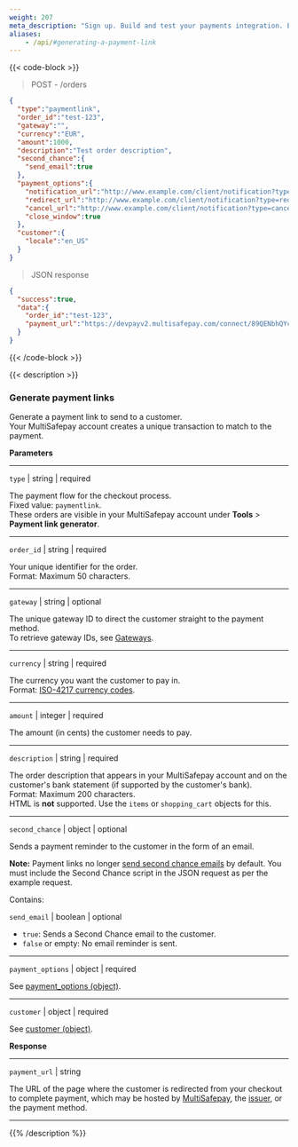 ```yaml
---
weight: 207
meta_description: "Sign up. Build and test your payments integration. Explore our products and services. Use our API Reference, SDKs, and wrappers. Get support."
aliases:
    - /api/#generating-a-payment-link
---
```

{{< code-block >}}
> POST - /orders

```json
{
  "type":"paymentlink",
  "order_id":"test-123",
  "gateway":"",
  "currency":"EUR",
  "amount":1000,
  "description":"Test order description",
  "second_chance":{
    "send_email":true
  },
  "payment_options":{
    "notification_url":"http://www.example.com/client/notification?type=notification",
    "redirect_url":"http://www.example.com/client/notification?type=redirect",
    "cancel_url":"http://www.example.com/client/notification?type=cancel",
    "close_window":true
  },
  "customer":{
    "locale":"en_US"
  }
}
```


> JSON response


```json 
{
  "success":true,
  "data":{
    "order_id":"test-123",
    "payment_url":"https://devpayv2.multisafepay.com/connect/89QENbhQYcJoP2CO0kx6pSRrw8v2JFnTynr/?lang=nl_NL"
  }
}
```
{{< /code-block >}}

{{< description >}}
### Generate payment links

Generate a payment link to send to a customer.  
Your MultiSafepay account creates a unique transaction to match to the payment.

**Parameters**

----------------
`type` | string | required

The payment flow for the checkout process.  
Fixed value: `paymentlink`.  
These orders are visible in your MultiSafepay account under **Tools** > **Payment link generator**.

----------------
`order_id` | string | required

Your unique identifier for the order.  
Format: Maximum 50 characters. 

----------------
`gateway` | string | optional

The unique gateway ID to direct the customer straight to the payment method.  
To retrieve gateway IDs, see [Gateways](/api/#gateways).

----------------
`currency` | string | required

The currency you want the customer to pay in.   
Format: [ISO-4217 currency codes](https://www.iso.org/iso-4217-currency-codes.html).  

----------------
`amount` | integer | required

The amount (in cents) the customer needs to pay.

----------------
`description` | string | required

The order description that appears in your MultiSafepay account and on the customer's bank statement (if supported by the customer's bank).   
Format: Maximum 200 characters.   
HTML is **not** supported. Use the `items` or `shopping_cart` objects for this.

----------------
`second_chance` | object | optional

Sends a payment reminder to the customer in the form of an email.

**Note:** Payment links no longer [send second chance emails](/api/#send-second-chance-emails) by default. You must include the Second Chance script in the JSON request as per the example request.

Contains:  

`send_email` | boolean | optional

- `true`: Sends a Second Chance email to the customer.  
- `false` or empty: No email reminder is sent.

----------------
`payment_options` | object | required

See [payment_options (object)](/api/#payment-options-object).

----------------
`customer` | object | required

See [customer (object)](/api/#customer-object).

**Response**

----------------
`payment_url` | string 

The URL of the page where the customer is redirected from your checkout to complete payment, which may be hosted by [MultiSafepay](/payments/checkout/payment-pages/), the [issuer](/getting-started/glossary/#issuer), or the payment method.

----------------

{{% /description %}}